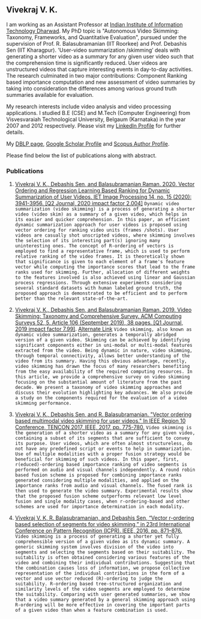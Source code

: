 ## Vivekraj V. K.

I am working as an Assistant Professor at [Indian Institute of Information Technology Dharwad](www.iiitdwd.ac.in). My PhD topic is "Autonomous Video Skimming: Taxonomy, Frameworks, and Quantitative Evaluation", pursued under the supervision of Prof. R. Balasubramanian (IIT Roorkee) and Prof. Debashis Sen (IIT Kharagpur). 'User-video summarization /skimming’ deals with generating a shorter video as a summary for any given user video such that the comprehension time is significantly reduced. User videos are unstructured videos that capture interesting events in day-to-day activities. The research culminated in two major contributions: Component Ranking based importance computation and new assessment of video summaries by taking into consideration the differences among various ground truth summaries available for evaluation.

My research interests include video analysis and video processing applications. I studied B.E (CSE) and M.Tech (Computer Engineering) from Visvesvaraiah Technological University, Belgaum (Karnataka) in the year 2007 and 2012 respectively. Please visit my [LinkedIn Profile](https://www.linkedin.com/in/vivekraj-v-k-1196a536) for further details.

My [DBLP page](https://dblp.org/pid/198/9481.html), [Google Scholar Profile](https://scholar.google.com/citations?user=vH-1g5gAAAAJ&hl=en) and [Scopus Author Profile](https://www.scopus.com/authid/detail.uri?authorId=57194184076).

Please find below the list of publications along with abstract.
### Publications
1.  [Vivekraj V. K., Debashis Sen, and Balasubramanian Raman. 2020. Vector Ordering and Regression Learning Based Ranking for Dynamic Summarization of User Videos. IET Image Processing 14, no. 15 (2020): 3941-3956. [Q2 Journal, 2020 impact factor 2.004]](https://doi.org/10.1049/iet-ipr.2020.0234)
```Dynamic video summarization (video skimming) is a process of generating a shorter video (video skim) as a summary of a given video, which helps in its easier and quicker comprehension. In this paper, an efficient dynamic summarization approach for user videos is proposed using vector ordering for ranking video units (frames /shots). User videos are casually shot unscripted videos, where skimming involves the selection of its interesting part(s) ignoring many uninteresting ones. The concept of R-ordering of vectors is employed to find a representative frame, which is used to perform relative ranking of the video frames. It is theoretically shown that significance is given to each element of a frame's feature vector while computing the importance scores that lead to the frame ranks used for skimming. Further, allocation of different weights to the features involved is also achieved using linear and Gaussian process regressions. Through extensive experiments considering  several standard datasets with human labeled ground truth, the proposed approach is demonstrated to be efficient and to perform better than the relevant state-of-the-art.```

3.	[Vivekraj V. K., Debashis Sen, and Balasubramanian Raman. 2019. Video Skimming: Taxonomy and Comprehensive Survey. ACM Computing Surveys 52, 5, Article 106 (September 2019), 38 pages. [Q1 Journal, 2019 impact factor 7.99]](https://dl.acm.org/citation.cfm?id=3347712). [Alternate Link](https://arxiv.org/abs/1909.12948)
```Video skimming, also known as dynamic video summarization, generates a temporally abridged version of a given video. Skimming can be achieved by identifying significant components either in uni-modal or multi-modal features extracted from the video. Being dynamic in nature, video skimming, through temporal connectivity, allows better understanding of the video from its summary. Having this obvious advantage, recently, video skimming has drawn the focus of many researchers benefiting from the easy availability of the required computing resources. In this article, we provide a comprehensive survey on video skimming focusing on the substantial amount of literature from the past decade. We present a taxonomy of video skimming approaches and discuss their evolution highlighting key advances. We also provide a study on the components required for the evaluation of a video skimming performance.```

2.	[Vivekraj V. K., Debashis Sen, and R. Balasubramanian. "Vector ordering based multimodal video skimming for user videos." In IEEE Region 10 Conference, TENCON 2017, IEEE, 2017, pp. 775-780.](ieeexplore.ieee.org/stamp/stamp.jsp?tp=&arnumber=8227964)
``` Video skimming is the generation of a shorter video as a summary for any given video, containing a subset of its segments that are sufficient to convey its purpose. User videos, which are often almost structureless, do not have any predefined script or events to help in summarization. Use of multiple modalities with a proper fusion strategy would be beneficial for skimming of such videos. In this paper, first, r(educed)-ordering based importance ranking of video segments is performed on audio and visual channels independently. A round robin based fusion scheme is proposed for combining importance ranks generated considering multiple modalities, and applied on the importance ranks from audio and visual channels. The fused rank is then used to generate the video summary. Experimental results show that the proposed fusion scheme outperforms relevant low level fusion and single modality cases, when r-ordering-based and other schemes are used for importance determination in each modality. ```

1. [Vivekraj V. K, R. Balasubramanian, and Debashis Sen, “Vector r-ordering based selection of segments for video skimming,” in 23rd International Conference on Pattern Recognition (ICPR). IEEE, 2016, pp. 871–876.](https://ieeexplore.ieee.org/document/7899745)
```Video skimming is a process of generating a shorter yet fully comprehensible version of a given video as its dynamic summary. A generic skimming system involves division of the video into segments and selecting the segments based on their suitability. The suitability is often obtained considering various features of the video and combining their individual contributions. Suggesting that the combination causes loss of information, we propose collective representation of the individual contributions in the form of a vector and use vector reduced (R)-ordering to judge the suitability. R-ordering based tree-structured organization and similarity levels of the video segments are employed to determine the suitability. Comparing with user generated summaries, we show that a video summary generated by a general skimming approach using R-ordering will be more effective in covering the important parts of a given video than when a feature combination is used.```


